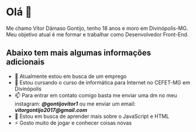 <h1>Olá 👋</h1>
<div>
  Me chamo Vítor Dâmaso Gontijo, tenho 18 anos e moro em Divinópolis-MG. Meu objetivo atual é me formar e trabalhar como Desenvolvedor Front-End.
</div>

<h2>Abaixo tem mais algumas informações adicionais</h2>
<ul>
  <li>👔 Atualmente estou em busca de um emprego</li>
  <li>🌱 Estou cursando o curso de informática para Internet no CEFET-MG em Divinópolis</li>
  <li>📫 Para entrar em contato comigo basta me enviar uma dm no meu instagram: <b><i>@gontijovitor1</b></i> ou me enviar um email: <b><i>vitorgontijo2017@gmail.com</i></b></li>
  <li>🤔 Estou em busca de aprender mais sobre o JavaScript e HTML</li>
  <li>⚡ Gosto muito de jogar e conhecer coisas novas</li>
</ul>
